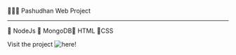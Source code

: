 
👩🏻‍💻 Pashudhan Web Project
___________________________________________________________________________________________________________________________________________________________________________________

🔻 NodeJs 🔻 MongoDB🔻 HTML 🔻CSS

Visit the project ![here!](https://pashudhanweb.herokuapp.com/)



